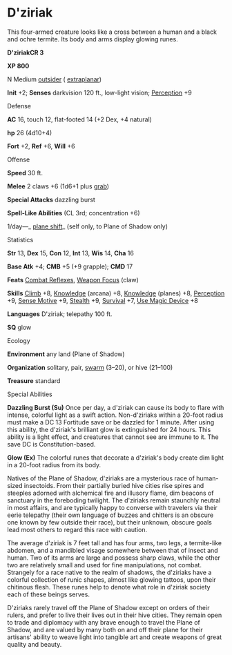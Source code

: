 # D'ziriak 

This four-armed creature looks like a cross between a human and a black and ochre termite. Its body and arms display glowing runes.

**D'ziriakCR 3**

**XP 800**

N Medium [outsider](/pathfinderRPG/prd/monsters/creatureTypes.html#_outsider) ( [extraplanar](/pathfinderRPG/prd/monsters/creatureTypes.html#_extraplanar-subtype))

**Init** +2; **Senses** darkvision 120 ft., low-light vision; [Perception](/pathfinderRPG/prd/additionalMonsters/../skills/perception.html#_perception) +9

Defense

**AC** 16, touch 12, flat-footed 14 (+2 Dex, +4 natural)

**hp** 26 (4d10+4)

**Fort** +2, **Ref** +6, **Will** +6

Offense

**Speed** 30 ft.

**Melee** 2 claws +6 (1d6+1 plus [grab](/pathfinderRPG/prd/monsters/universalMonsterRules.html#_grab))

**Special Attacks** dazzling burst

**Spell-Like Abilities** (CL 3rd; concentration +6)

1/day—_ [plane shift](/pathfinderRPG/prd/additionalMonsters/../spells/planeShift.html#_plane-shift)_ (self only, to Plane of Shadow only)

Statistics

**Str** 13, **Dex** 15, **Con** 12, **Int** 13, **Wis** 14, **Cha** 16

**Base Atk** +4; **CMB** +5 (+9 grapple); **CMD** 17

**Feats** [Combat Reflexes](/pathfinderRPG/prd/additionalMonsters/../feats.html#_combat-reflexes), [Weapon Focus](/pathfinderRPG/prd/additionalMonsters/../feats.html#_weapon-focus) (claw)

**Skills** [Climb](/pathfinderRPG/prd/additionalMonsters/../skills/climb.html#_climb) +8, [Knowledge](/pathfinderRPG/prd/additionalMonsters/../skills/knowledge.html#_knowledge) (arcana) +8, [Knowledge](/pathfinderRPG/prd/additionalMonsters/../skills/knowledge.html#_knowledge) (planes) +8, [Perception](/pathfinderRPG/prd/additionalMonsters/../skills/perception.html#_perception) +9, [Sense Motive](/pathfinderRPG/prd/additionalMonsters/../skills/senseMotive.html#_sense-motive) +9, [Stealth](/pathfinderRPG/prd/additionalMonsters/../skills/stealth.html#_stealth) +9, [Survival](/pathfinderRPG/prd/additionalMonsters/../skills/survival.html#_survival) +7, [Use Magic Device](/pathfinderRPG/prd/additionalMonsters/../skills/useMagicDevice.html#_use-magic-device) +8

**Languages** D'ziriak; telepathy 100 ft.

**SQ** glow

Ecology

**Environment** any land (Plane of Shadow)

**Organization** solitary, pair, [swarm](/pathfinderRPG/prd/monsters/creatureTypes.html#_swarm-subtype) (3–20), or hive (21–100)

**Treasure** standard

Special Abilities

**Dazzling Burst (Su)** Once per day, a d'ziriak can cause its body to flare with intense, colorful light as a swift action. Non-d'ziriaks within a 20-foot radius must make a DC 13 Fortitude save or be dazzled for 1 minute. After using this ability, the d'ziriak's brilliant glow is extinguished for 24 hours. This ability is a light effect, and creatures that cannot see are immune to it. The save DC is Constitution-based.

**Glow (Ex)** The colorful runes that decorate a d'ziriak's body create dim light in a 20-foot radius from its body.

Natives of the Plane of Shadow, d'ziriaks are a mysterious race of human-sized insectoids. From their partially buried hive cities rise spires and steeples adorned with alchemical fire and illusory flame, dim beacons of sanctuary in the foreboding twilight. The d'ziriaks remain staunchly neutral in most affairs, and are typically happy to converse with travelers via their eerie telepathy (their own language of buzzes and chitters is an obscure one known by few outside their race), but their unknown, obscure goals lead most others to regard this race with caution.

The average d'ziriak is 7 feet tall and has four arms, two legs, a termite-like abdomen, and a mandibled visage somewhere between that of insect and human. Two of its arms are large and possess sharp claws, while the other two are relatively small and used for fine manipulations, not combat. Strangely for a race native to the realm of shadows, the d'ziriaks have a colorful collection of runic shapes, almost like glowing tattoos, upon their chitinous flesh. These runes help to denote what role in d'ziriak society each of these beings serves.

D'ziriaks rarely travel off the Plane of Shadow except on orders of their rulers, and prefer to live their lives out in their hive cities. They remain open to trade and diplomacy with any brave enough to travel the Plane of Shadow, and are valued by many both on and off their plane for their artisans' ability to weave light into tangible art and create weapons of great quality and beauty.

